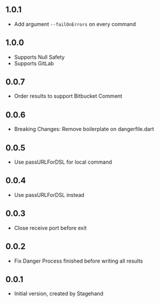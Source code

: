 ## 1.0.1

- Add argument `--failOnErrors` on every command

## 1.0.0

- Supports Null Safety
- Supports GitLab

## 0.0.7

- Order results to support Bitbucket Comment

## 0.0.6

- Breaking Changes: Remove boilerplate on dangerfile.dart

## 0.0.5

- Use passURLForDSL for local command

## 0.0.4

- Use passURLForDSL instead

## 0.0.3

- Close receive port before exit

## 0.0.2

- Fix Danger Process finished before writing all results

## 0.0.1

- Initial version, created by Stagehand
